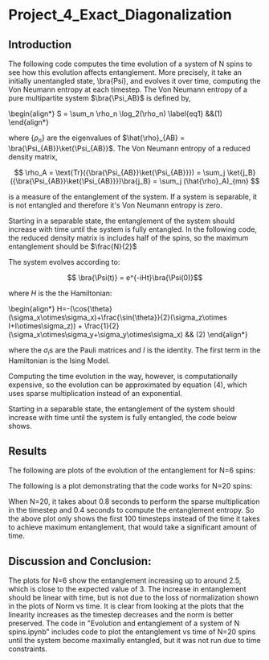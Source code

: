 # Project_4_Exact_Diagonalization

## Introduction

The following code computes the time evolution of a system of N spins to see how this evolution affects entanglement. More precisely, it take an initially unentangled state, \bra{Psi}, and evolves it over time, computing the Von Neumann entropy at each timestep. The Von Neumann entropy of a pure multipartite system $\bra{\Psi_AB}$ is defined by,

\begin{align*} S = \sum_n \rho_n \log_2(\rho_n) \label{eq1} &&(1) \end{align*}

where $\{\rho_n\}$ are the eigenvalues of $\hat{\rho}_{AB} = \bra{\Psi_{AB}}\ket{\Psi_{AB}}$. The Von Neumann entropy of a reduced density matrix,

$$ \rho_A = \text{Tr}({\bra{\Psi_{AB}}\ket{\Psi_{AB}}}) = \sum_j \ket{j_B}({\bra{\Psi_{AB}}\ket{\Psi_{AB}}})\bra{j_B} = \sum_j (\hat{\rho}_A)_{mn} $$

is a measure of the entanglement of the system. If a system is separable, it is not entangled and therefore it's Von Neumann entropy is zero.

Starting in a separable state, the entanglement of the system should increase with time until the system is fully entangled. In the following code, the reduced density matrix is includes half of the spins, so the maximum entanglement should be $\frac{N}{2}$

The system evolves according to:

$$ \bra{\Psi(t)} = e^{-iHt}\bra{\Psi(0)}$$

where $H$ is the the Hamiltonian:

\begin{align*} H=-(\cos{\theta}(\sigma_x\otimes\sigma_x)+\frac{\sin{\theta}}{2}(\sigma_z\otimes I+I\otimes\sigma_z)) + \frac{1}{2}(\sigma_x\otimes\sigma_y+\sigma_y\otimes\sigma_x) && (2) \end{align*}

where the $\sigma_i$s are the Pauli matrices and $I$ is the identity. The first term in the Hamiltonian is the Ising Model.

Computing the time evolution in the way, however, is computationally expensive, so the evolution can be approximated by equation (4), which uses sparse multiplication instead of an  exponential.

Starting in a separable state, the entanglement of the system should increase with time until the system is fully entangled, the code below shows.

## Results

The following are plots of the evolution of the entanglement for N=6 spins:

The following is a plot demonstrating that the code works for N=20 spins:

When N=20, it takes about 0.8 seconds to perform the sparse multiplication in the timestep and 0.4 seconds to compute the entanglement entropy. So the above plot only shows the first 100 timesteps instead of the time it takes to achieve maximum entanglement, that would take a significant amount of time.

## Discussion and Conclusion:

The plots for N=6 show the entanglement increasing up to around 2.5, which is close to the expected value of 3. The increase in entanglement should be linear with time, but is  not due to the loss of normalization shown in the plots of Norm vs time. It is clear from looking at the plots that the linearity increases as the timestep decreases and the norm is better preserved. The code in "Evolution and entanglement of a system of N spins.ipynb" includes code to plot the entanglement vs time of N=20 spins until the system become maximally entangled, but it was not run due to time constraints.
